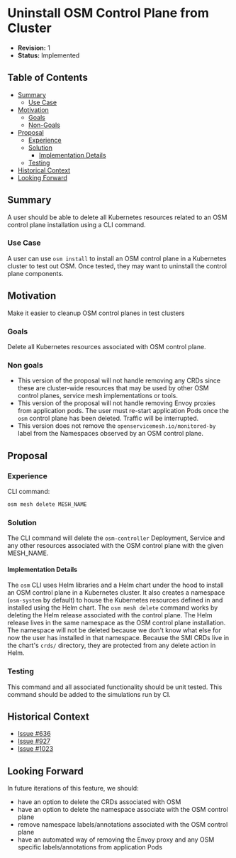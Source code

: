 # Uninstall OSM Control Plane from Cluster

- **Revision:** 1
- **Status:** Implemented

## Table of Contents
<!-- toc -->
- [Summary](#summary)
  - [Use Case](#use-case)
- [Motivation](#motivation)
  - [Goals](#goals)
  - [Non-Goals](#non-goals)
- [Proposal](#proposal)
  - [Experience](#experience)
  - [Solution](#solution)
    - [Implementation Details](#implementation-details)
  - [Testing](#testing)
- [Historical Context](#historical-context)
- [Looking Forward](#looking-forward)
<!-- /toc -->

## Summary
A user should be able to delete all Kubernetes resources related to an OSM control plane installation using a CLI command.

### Use Case
A user can use `osm install` to install an OSM control plane in a Kubernetes cluster to test out OSM. Once tested, they may want to uninstall the control plane components.

## Motivation
Make it easier to cleanup OSM control planes in test clusters

### Goals
Delete all Kubernetes resources associated with OSM control plane.

### Non goals
- This version of the proposal will not handle removing any CRDs since these are cluster-wide resources that may be used by other OSM control planes, service mesh implementations or tools.
- This version of the proposal will not handle removing Envoy proxies from application pods. The user must re-start application Pods once the `osm` control plane has been deleted. Traffic will be interrupted.
- This version does not remove the `openservicemesh.io/monitored-by` label from the Namespaces observed by an OSM control plane.

## Proposal

### Experience
CLI command:
```bash
osm mesh delete MESH_NAME
```

### Solution
The CLI command will delete the `osm-controller` Deployment, Service and any other resources associated with the OSM control plane with the given MESH_NAME.

#### Implementation Details
The `osm` CLI uses Helm libraries and a Helm chart under the hood to install an OSM control plane in a Kubernetes cluster. It also creates a namespace (`osm-system` by default) to house the Kubernetes resources defined in and installed using the Helm chart. The `osm mesh delete` command works by deleting the Helm release associated with the control plane. The Helm release lives in the same namespace as the OSM control plane installation. The namespace will not be deleted because we don't know what else for now the user has installed in that namespace. Because the SMI CRDs live in the chart's `crds/` directory, they are protected from any delete action in Helm.

### Testing
This command and all associated functionality should be unit tested. This command should be added to the simulations run by CI.

## Historical Context
- [Issue #636](https://github.com/openservicemesh/osm/issues/636)
- [Issue #927](https://github.com/openservicemesh/osm/issues/927)
- [Issue #1023](https://github.com/openservicemesh/osm/issues/1023)

## Looking Forward
In future iterations of this feature, we should:
- have an option to delete the CRDs associated with OSM
- have an option to delete the namespace associate with the OSM control plane
- remove namespace labels/annotations associated with the OSM control plane
- have an automated way of removing the Envoy proxy and any OSM specific labels/annotations from application Pods
